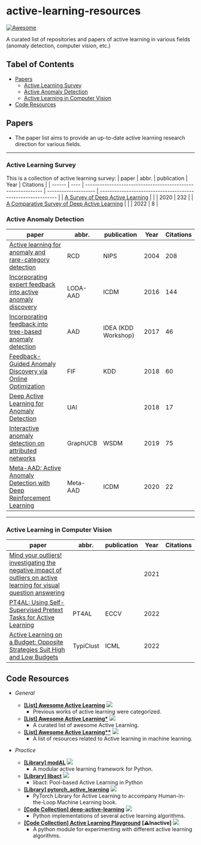 # active-learning-resources

[![Awesome](https://awesome.re/badge.svg)](https://awesome.re)

A curated list of repositories and papers of active learning in various fields (anomaly detection, computer vision, etc.)

## Tabel of Contents
- [Papers](#papers)
  - [Active Learning Survey](#active-learning-survey)
  - [Active Anomaly Detection](#active-anomaly-detection)
  - [Active Learning in Computer Vision](#active-learning-in-computer-vision)
- [Code Resources](#code-resources)
  <!-- - [Active Learning in Natural Language Processing](#natural-language-processing) -->



## Papers
- The paper list aims to provide an up-to-date active learning research direction for various fields.
---
### Active Learning Survey
This is a collection of active learning survey:
| paper | abbr. | publication                | Year                 | Citations |
| ------ | ---- | ------------------------------------------------------------ | -------------------- | ------------------------------------------------------------ |
| [A Survey of Deep Active Learning](https://arxiv.org/pdf/2009.00236) |  |  |          2020        | 232 |
| [A Comparative Survey of Deep Active Learning](https://arxiv.org/pdf/2203.13450) |  |  |          2022        | 8 |

### Active Anomaly Detection
| paper | abbr. | publication                | Year                 | Citations |
| ------ | ---- | ------------------------------------------------------------ | -------------------- | ------------------------------------------------------------ |
| [Active learning for anomaly and rare-category detection](https://proceedings.neurips.cc/paper/2004/file/8c59fd6fbe0e9793ec2b27971221cace-Paper.pdf) | RCD | NIPS | 2004                 | 208 |
| [Incorporating expert feedback into active anomaly discovery](https://web.engr.oregonstate.edu/~tgd/publications/das-wong-dietterich-fern-emmott-incorporating-expert-feedback-into-active-anomaly-discovery-icdm2016.pdf) | LODA-AAD | ICDM | 2016                 | 144 |
| [Incorporating feedback into tree-based anomaly detection](https://arxiv.org/pdf/1708.09441) | AAD | IDEA (KDD Workshop) | 2017                 | 46 |
| [Feedback-Guided Anomaly Discovery via Online Optimization](https://web.engr.oregonstate.edu/~afern/papers/kdd18-siddiqui.pdf) | FIF | KDD | 2018                 | 60 |
| [Deep Active Learning for Anomaly Detection](https://arxiv.org/pdf/1805.09411) | UAI |  | 2018                 | 17 |
| [Interactive anomaly detection on attributed networks](https://dl.acm.org/doi/pdf/10.1145/3289600.3290964) | GraphUCB | WSDM | 2019                 | 75 |
| [Meta-AAD: Active Anomaly Detection with Deep Reinforcement Learning](https://arxiv.org/abs/2009.07415) | Meta-AAD | ICDM | 2020                 | 22 |
---


### Active Learning in Computer Vision
| paper | abbr. | publication                | Year                 | Citations |
| ------ | ---- | ------------------------------------------------------------ | -------------------- | ------------------------------------------------------------ |
| [Mind your outliers! investigating the negative impact of outliers on active learning for visual question answering](https://arxiv.org/abs/2107.02331) |  |  | 2021                 |  |
| [PT4AL: Using Self-Supervised Pretext Tasks for Active Learning](https://arxiv.org/pdf/2201.07459v3.pdf) | PT4AL | ECCV | 2022                 |  |
| [Active Learning on a Budget: Opposite Strategies Suit High and Low Budgets](https://arxiv.org/pdf/2202.02794v4.pdf) | TypiClust | ICML | 2022                 |  |


## Code Resources
- *General*
  - [**[List] Awesome Active Learning**](https://github.com/SupeRuier/awesome-active-learning) ![](https://img.shields.io/github/stars/SupeRuier/awesome-active-learning?style=social)
    - Previous works of active learning were categorized.
  - [**[List] Awesome Active Learning\***](https://github.com/baifanxxx/awesome-active-learning) ![](https://img.shields.io/github/stars/baifanxxx/awesome-active-learning?style=social)
    - A curated list of awesome Active Learning.
  - [**[List] Awesome Active Learning\*\***](https://github.com/yongjin-shin/awesome-active-learning) ![](https://img.shields.io/github/stars/yongjin-shin/awesome-active-learning?style=social)
    - A list of resources related to Active learning in machine learning.

- *Practice*
  - [**[Library] modAL**](https://github.com/modAL-python/modAL) ![](https://img.shields.io/github/stars/modAL-python/modAL?style=social)
      - A modular active learning framework for Python.
  - [**[Library] libact**](https://github.com/ntucllab/libact) ![](https://img.shields.io/github/stars/ntucllab/libact?style=social)
      - libact: Pool-based Active Learning in Python
  - [**[Library] pytorch_active_learning**](https://github.com/rmunro/pytorch_active_learning) ![](https://img.shields.io/github/stars/rmunro/pytorch_active_learning?style=social)
      - PyTorch Library for Active Learning to accompany Human-in-the-Loop Machine Learning book.
  - [**[Code Collection] deep-active-learning**](https://github.com/ej0cl6/deep-active-learning) ![](https://img.shields.io/github/stars/ej0cl6/deep-active-learning?style=social)
      - Python implementations of several active learning algorithms.
  - [**[Code Collection] Active Learning Playground**](https://github.com/google/active-learning) **[⚠️Inactive]** ![](https://img.shields.io/github/stars/google/active-learning?style=social)
      - A python module for experimenting with different active learning algorithms.






